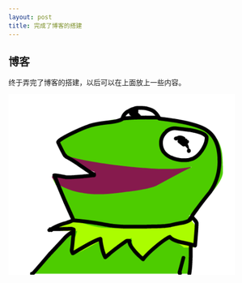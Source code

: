 ```yaml
---
layout: post
title: 完成了博客的搭建
---
```


## 博客

终于弄完了博客的搭建，以后可以在上面放上一些内容。

![](../assets/haha.png)